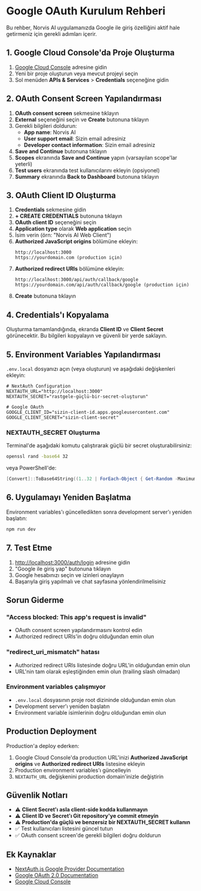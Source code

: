 # Google OAuth Kurulum Rehberi

Bu rehber, Norvis AI uygulamanızda Google ile giriş özelliğini aktif hale getirmeniz için gerekli adımları içerir.

## 1. Google Cloud Console'da Proje Oluşturma

1. [Google Cloud Console](https://console.cloud.google.com/) adresine gidin
2. Yeni bir proje oluşturun veya mevcut projeyi seçin
3. Sol menüden **APIs & Services** > **Credentials** seçeneğine gidin

## 2. OAuth Consent Screen Yapılandırması

1. **OAuth consent screen** sekmesine tıklayın
2. **External** seçeneğini seçin ve **Create** butonuna tıklayın
3. Gerekli bilgileri doldurun:
   - **App name**: Norvis AI
   - **User support email**: Sizin email adresiniz
   - **Developer contact information**: Sizin email adresiniz
4. **Save and Continue** butonuna tıklayın
5. **Scopes** ekranında **Save and Continue** yapın (varsayılan scope'lar yeterli)
6. **Test users** ekranında test kullanıcılarını ekleyin (opsiyonel)
7. **Summary** ekranında **Back to Dashboard** butonuna tıklayın

## 3. OAuth Client ID Oluşturma

1. **Credentials** sekmesine gidin
2. **+ CREATE CREDENTIALS** butonuna tıklayın
3. **OAuth client ID** seçeneğini seçin
4. **Application type** olarak **Web application** seçin
5. İsim verin (örn: "Norvis AI Web Client")
6. **Authorized JavaScript origins** bölümüne ekleyin:
   ```
   http://localhost:3000
   https://yourdomain.com (production için)
   ```
7. **Authorized redirect URIs** bölümüne ekleyin:
   ```
   http://localhost:3000/api/auth/callback/google
   https://yourdomain.com/api/auth/callback/google (production için)
   ```
8. **Create** butonuna tıklayın

## 4. Credentials'ı Kopyalama

Oluşturma tamamlandığında, ekranda **Client ID** ve **Client Secret** görünecektir.
Bu bilgileri kopyalayın ve güvenli bir yerde saklayın.

## 5. Environment Variables Yapılandırması

`.env.local` dosyanızı açın (veya oluşturun) ve aşağıdaki değişkenleri ekleyin:

```env
# NextAuth Configuration
NEXTAUTH_URL="http://localhost:3000"
NEXTAUTH_SECRET="rastgele-güçlü-bir-secret-oluşturun"

# Google OAuth
GOOGLE_CLIENT_ID="sizin-client-id.apps.googleusercontent.com"
GOOGLE_CLIENT_SECRET="sizin-client-secret"
```

### NEXTAUTH_SECRET Oluşturma

Terminal'de aşağıdaki komutu çalıştırarak güçlü bir secret oluşturabilirsiniz:

```bash
openssl rand -base64 32
```

veya PowerShell'de:

```powershell
[Convert]::ToBase64String((1..32 | ForEach-Object { Get-Random -Maximum 256 }))
```

## 6. Uygulamayı Yeniden Başlatma

Environment variables'ı güncelledikten sonra development server'ı yeniden başlatın:

```bash
npm run dev
```

## 7. Test Etme

1. [http://localhost:3000/auth/login](http://localhost:3000/auth/login) adresine gidin
2. "Google ile giriş yap" butonuna tıklayın
3. Google hesabınızı seçin ve izinleri onaylayın
4. Başarıyla giriş yapılmalı ve chat sayfasına yönlendirilmelisiniz

## Sorun Giderme

### "Access blocked: This app's request is invalid"

- OAuth consent screen yapılandırmasını kontrol edin
- Authorized redirect URIs'in doğru olduğundan emin olun

### "redirect_uri_mismatch" hatası

- Authorized redirect URIs listesinde doğru URL'in olduğundan emin olun
- URL'nin tam olarak eşleştiğinden emin olun (trailing slash olmadan)

### Environment variables çalışmıyor

- `.env.local` dosyasının proje root dizininde olduğundan emin olun
- Development server'ı yeniden başlatın
- Environment variable isimlerinin doğru olduğundan emin olun

## Production Deployment

Production'a deploy ederken:

1. Google Cloud Console'da production URL'inizi **Authorized JavaScript origins** ve **Authorized redirect URIs** listesine ekleyin
2. Production environment variables'ı güncelleyin
3. `NEXTAUTH_URL` değişkenini production domain'inizle değiştirin

## Güvenlik Notları

- ⚠️ **Client Secret'ı asla client-side kodda kullanmayın**
- ⚠️ **Client ID ve Secret'ı Git repository'ye commit etmeyin**
- ⚠️ **Production'da güçlü ve benzersiz bir NEXTAUTH_SECRET kullanın**
- ✅ Test kullanıcıları listesini güncel tutun
- ✅ OAuth consent screen'de gerekli bilgileri doğru doldurun

## Ek Kaynaklar

- [NextAuth.js Google Provider Documentation](https://next-auth.js.org/providers/google)
- [Google OAuth 2.0 Documentation](https://developers.google.com/identity/protocols/oauth2)
- [Google Cloud Console](https://console.cloud.google.com/)
